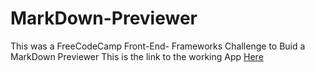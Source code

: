 # MarkDown-Previewer
This was a FreeCodeCamp Front-End- Frameworks Challenge to Buid a MarkDown Previewer
This is the link to the working App <a href='https://codepen.io/kuic/pen/OKbERz'>Here</a>
